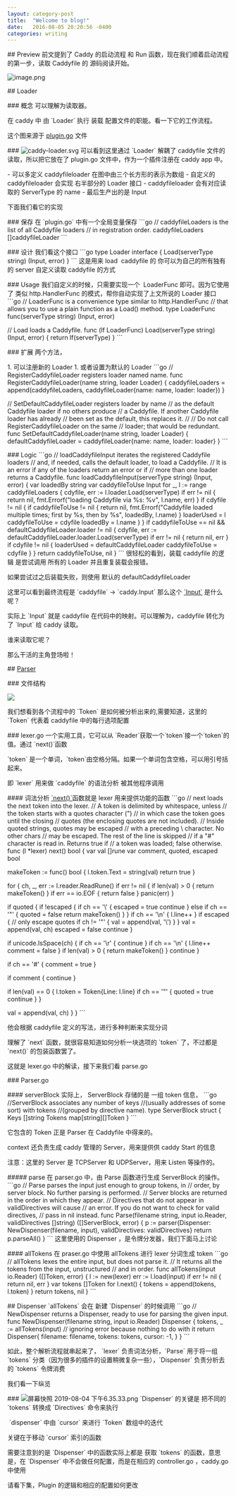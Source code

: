 ```yaml
--- 
layout: category-post
title:  "Welcome to blog!"
date:   2016-08-05 20:20:56 -0400
categories: writing
---
```


\## Preview
前文提到了 Caddy 的启动流程 和 Run 函数，现在我们顺着启动流程的第一步，读取 Caddyfile 的 源码阅读开始。

![image.png](assert/1566981117108-066045d2-06b9-4a86-9489-b0ac08ab30e5.png)

\## Loader

\### 概念
可以理解为读取器。

在 caddy 中 由 \`Loader\` 执行 装载 配置文件的职能。看一下它的工作流程。

这个图来源于 [plugin.go](https://sourcegraph.com/github.com/caddyserver/caddy/-/blob/plugins.go#L404:6) 文件

\### ![caddy-loader.svg](https://cdn.nlark.com/yuque/0/2019/svg/176280/1564926420901-161fdcbf-2094-4dc0-9275-078135d3d34c.svg#align=left&display=inline&height=317&margin=%5Bobject%20Object%5D&name=caddy-loader.svg&originHeight=317&originWidth=641&size=11511&status=done&style=none&width=641)
可以看到这里通过 \`Loader\` 解耦了 caddyfile 文件的读取，所以把它放在了 plugin.go 文件中，作为一个插件注册在 caddy app 中。

\- 可以多定义 caddyfileloader 在图中由三个长方形的表示为数组
\- 自定义的 caddyfileloader 会实现 右半部分的 Loader 接口
\- caddyfileloader 会有对应读取的 ServerType 的 name
\- 最后生产出的是 Input

下面我们看它的实现

\### 保存
在 \`plugin.go\` 中有一个全局变量保存
\`\`\`go
// caddyfileLoaders is the list of all Caddyfile loaders
// in registration order.
caddyfileLoaders []caddyfileLoader
\`\`\`

\### 设计
我们看这个接口
\`\`\`go
type Loader interface {
 Load(serverType string) (Input, error)
}
\`\`\`
这是用来 load  caddyfile 的 你可以为自己的所有独有的 server 自定义读取 caddyfile 的方式

\### Usage
我们自定义的时候，只需要实现一个  LoaderFunc 即可。因为它使用了 类似 http.HandlerFunc 的模式，帮你自动实现了上文所说的 Loader 接口
\`\`\`go
// LoaderFunc is a convenience type similar to http.HandlerFunc
// that allows you to use a plain function as a Load() method.
type LoaderFunc func(serverType string) (Input, error)

// Load loads a Caddyfile.
func (lf LoaderFunc) Load(serverType string) (Input, error) {
 return lf(serverType)
}
\`\`\`

\### 扩展
两个方法，

1\. 可以注册新的 Loader
1\. 或者设置为默认的 Loader
\`\`\`go
// RegisterCaddyfileLoader registers loader named name.
func RegisterCaddyfileLoader(name string, loader Loader) {
 caddyfileLoaders = append(caddyfileLoaders, caddyfileLoader{name: name, loader: loader})
}

// SetDefaultCaddyfileLoader registers loader by name
// as the default Caddyfile loader if no others produce
// a Caddyfile. If another Caddyfile loader has already
// been set as the default, this replaces it.
//
// Do not call RegisterCaddyfileLoader on the same
// loader; that would be redundant.
func SetDefaultCaddyfileLoader(name string, loader Loader) {
 defaultCaddyfileLoader = caddyfileLoader{name: name, loader: loader}
}
\`\`\`

\### Logic
\`\`\`go
// loadCaddyfileInput iterates the registered Caddyfile loaders
// and, if needed, calls the default loader, to load a Caddyfile.
// It is an error if any of the loaders return an error or if
// more than one loader returns a Caddyfile.
func loadCaddyfileInput(serverType string) (Input, error) {
 var loadedBy string
 var caddyfileToUse Input
 for \_, l := range caddyfileLoaders {
 cdyfile, err := l.loader.Load(serverType)
 if err != nil {
 return nil, fmt.Errorf("loading Caddyfile via %s: %v", l.name, err)
 }
 if cdyfile != nil {
 if caddyfileToUse != nil {
 return nil, fmt.Errorf("Caddyfile loaded multiple times; first by %s, then by %s", loadedBy, l.name)
 }
 loaderUsed = l
 caddyfileToUse = cdyfile
 loadedBy = l.name
 }
 }
 if caddyfileToUse == nil && defaultCaddyfileLoader.loader != nil {
 cdyfile, err := defaultCaddyfileLoader.loader.Load(serverType)
 if err != nil {
 return nil, err
 }
 if cdyfile != nil {
 loaderUsed = defaultCaddyfileLoader
 caddyfileToUse = cdyfile
 }
 }
 return caddyfileToUse, nil
}
\`\`\`
很轻松的看到，装载 caddyfile 的逻辑 是尝试调用 所有的 Loader 并且重复装载会报错。

如果尝试过之后装载失败，则使用 默认的 defaultCaddyfileLoader

这里可以看到最终流程是 \`caddyfile\` -> \`caddy.Input\` 那么这个 [\`Input\`](https://sourcegraph.com/github.com/caddyserver/caddy/-/blob/caddy.go#L979:6) 是什么呢？

实际上 \`Input\` 就是 caddyfile 在代码中的映射。可以理解为，caddyfile 转化为了 \`Input\` 给 caddy 读取。

谁来读取它呢？

那么干活的主角登场啦！

\## [Parser](https://sourcegraph.com/github.com/caddyserver/caddy/-/blob/caddyfile/parse.go)

\### 文件结构

![](assert/1566981125072-572e1c33-09e6-40d8-9e6f-f26d65d29975.png)

我们想看到各个流程中的 \`Token\` 是如何被分析出来的,需要知道，这里的 \`Token\` 代表着 caddyfile 中的每行选项配置

\### lexer.go
一个实用工具，它可以从 \`Reader\`获取一个\`token\`接一个\`token\`的值。通过 \`next()\`函数

\`token\` 是一个单词，\`token\`由空格分隔。如果一个单词包含空格，可以用引号括起来。

即 \`lexer\` 用来做 \`caddyfile\` 的语法分析 被其他程序调用

\#### 词法分析
[\`next()\`](https://sourcegraph.com/github.com/caddyserver/caddy/-/blob/caddyfile/lexer.go#L73:17)函数就是 lexer 用来提供功能的函数
\`\`\`go
// next loads the next token into the lexer.
// A token is delimited by whitespace, unless
// the token starts with a quotes character (")
// in which case the token goes until the closing
// quotes (the enclosing quotes are not included).
// Inside quoted strings, quotes may be escaped
// with a preceding \ character. No other chars
// may be escaped. The rest of the line is skipped
// if a "#" character is read in. Returns true if
// a token was loaded; false otherwise.
func (l \*lexer) next() bool {
 var val []rune
 var comment, quoted, escaped bool

 makeToken := func() bool {
 l.token.Text = string(val)
 return true
 }

 for {
 ch, \_, err := l.reader.ReadRune()
 if err != nil {
 if len(val) > 0 {
 return makeToken()
 }
 if err == io.EOF {
 return false
 }
 panic(err)
 }

 if quoted {
 if !escaped {
 if ch == '\\\' {
 escaped = true
 continue
 } else if ch == '"' {
 quoted = false
 return makeToken()
 }
 }
 if ch == '\\n' {
 l.line++
 }
 if escaped {
 // only escape quotes
 if ch != '"' {
 val = append(val, '\\\')
 }
 }
 val = append(val, ch)
 escaped = false
 continue
 }

 if unicode.IsSpace(ch) {
 if ch == '\\r' {
 continue
 }
 if ch == '\\n' {
 l.line++
 comment = false
 }
 if len(val) > 0 {
 return makeToken()
 }
 continue
 }

 if ch == '#' {
 comment = true
 }

 if comment {
 continue
 }

 if len(val) == 0 {
 l.token = Token{Line: l.line}
 if ch == '"' {
 quoted = true
 continue
 }
 }

 val = append(val, ch)
 }
}
\`\`\`

他会根据 caddyfile 定义的写法，进行多种判断来实现分词

理解了 \`next\` 函数，就很容易知道如何分析一块选项的 \`token\` 了，不过都是 \`next()\` 的包装函数罢了。

这就是 lexer.go 中的解读，接下来我们看 parse.go

\### Parser.go

\#### serverBlock
实际上， ServerBlock 存储的是 一组 token 信息，
\`\`\`go
//ServerBlock associates any number of keys
//(usually addresses of some sort) with tokens
//(grouped by directive name).
type ServerBlock struct {
 Keys []string
 Tokens map[string][]Token
}
\`\`\`

它包含的 Token 正是 Parser 在 Caddyfile 中得来的。

context 还负责生成 caddy 管理的 Server，用来提供供 caddy Start 的信息

注意：这里的 Server 是 TCPServer 和 UDPServer，用来 Listen 等操作的。

\##### parse
在 parser.go 中，由 Parse 函数进行生成 ServerBlock 的操作。
\`\`\`go
// Parse parses the input just enough to group tokens, in
// order, by server block. No further parsing is performed.
// Server blocks are returned in the order in which they appear.
// Directives that do not appear in validDirectives will cause
// an error. If you do not want to check for valid directives,
// pass in nil instead.
func Parse(filename string, input io.Reader, validDirectives []string) ([]ServerBlock, error) {
 p := parser{Dispenser: NewDispenser(filename, input), validDirectives: validDirectives}
 return p.parseAll()
}
\`\`\`
这里使用的 Dispenser ，是令牌分发器，我们下面马上讨论

\#### allTokens
在 praser.go 中使用 allTokens 进行 lexer 分词生成 token
\`\`\`go
// allTokens lexes the entire input, but does not parse it.
// It returns all the tokens from the input, unstructured
// and in order.
func allTokens(input io.Reader) ([]Token, error) {
 l := new(lexer)
 err := l.load(input)
 if err != nil {
 return nil, err
 }
 var tokens []Token
 for l.next() {
 tokens = append(tokens, l.token)
 }
 return tokens, nil
}
\`\`\`

\## Dispenser
\`allTokens\` 会在 新建 \`Dispenser\` 的时候调用
\`\`\`go
// NewDispenser returns a Dispenser, ready to use for parsing the given input.
func NewDispenser(filename string, input io.Reader) Dispenser {
 tokens, \_ := allTokens(input) // ignoring error because nothing to do with it
 return Dispenser{
 filename: filename,
 tokens: tokens,
 cursor: -1,
 }
}
\`\`\`

如此，整个解析流程就串起来了， \`lexer\` 负责词法分析，\`Parse\` 用于将一组 \`tokens\` 分类（因为很多的插件的设置稍微复杂一些），\`Dispenser\` 负责分析去的 \`tokens\` 令牌消费

我们看一下纵览

\### ![屏幕快照 2019-08-04 下午6.35.33.png](assert/1564926658299-cbc2e90c-59a5-400f-94b8-89a5643bfb0f.png)
\`Dispenser\` 的关键是 把不同的 \`tokens\` 转换成 \`Directives\` 命令来执行

 \`dispenser\` 中由 \`cursor\` 来进行 \`Token\` 数组中的迭代

关键在于移动 \`cursor\` 索引的函数

需要注意到的是 \`Dispenser\` 中的函数实际上都是 获取 \`tokens\` 的函数，意思是，在 \`Dispenser\` 中不会做任何配置，而是在相应的 controller.go ，caddy.go 中使用

请看下集，Plugin 的逻辑和相应的配置如何更改